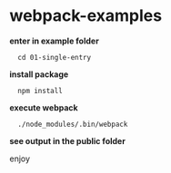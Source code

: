 # webpack-examples

**enter in example folder**

```
  cd 01-single-entry
```

**install package**

```
  npm install
```

**execute webpack**

```
  ./node_modules/.bin/webpack
```

**see output in the public folder**

enjoy
